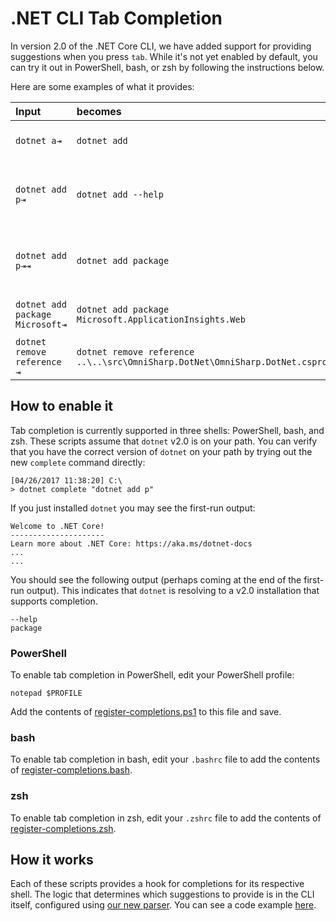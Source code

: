 # .NET CLI Tab Completion

In version 2.0 of the .NET Core CLI, we have added support for providing suggestions when you press `tab`. While it's not yet enabled by default, you can try it out in PowerShell, bash, or zsh by following the instructions below. 

Here are some examples of what it provides:

Input                                | becomes                                                                     | because
:------------------------------------|:----------------------------------------------------------------------------|:--------------------------------
`dotnet a⇥`                          | `dotnet add`                                                                 | `add` is the first subcommand, alphabetically.
`dotnet add p⇥`                      | `dotnet add --help`                                                          | it matches substrings and `--help` comes first alphabetically.
`dotnet add p⇥⇥`                    | `dotnet add package`                                                          | pressing tab a second time brings up the next suggestion.      
`dotnet add package Microsoft⇥`      | `dotnet add package Microsoft.ApplicationInsights.Web`                      | results are returned alphabetically.
`dotnet remove reference ⇥`          | `dotnet remove reference ..\..\src\OmniSharp.DotNet\OmniSharp.DotNet.csproj` | it is project file aware.

## How to enable it

Tab completion is currently supported in three shells: PowerShell, bash, and zsh. These scripts assume that `dotnet` v2.0 is on your path. You can verify that you have the correct version of `dotnet` on your path by trying out the new `complete` command directly:

```
[04/26/2017 11:38:20] C:\
> dotnet complete "dotnet add p"
```

If you just installed `dotnet` you may see the first-run output:

```
Welcome to .NET Core!
---------------------
Learn more about .NET Core: https://aka.ms/dotnet-docs
...
...
```

You should see the following output (perhaps coming at the end of the first-run output). This indicates that `dotnet` is resolving to a v2.0 installation that supports completion.

```
--help
package
```

### PowerShell

To enable tab completion in PowerShell, edit your PowerShell profile:

```
notepad $PROFILE
```

Add the contents of [register-completions.ps1](https://github.com/dotnet/cli/blob/master/scripts/register-completions.ps1) to this file and save. 

### bash

To enable tab completion in bash, edit your `.bashrc` file to add the contents of [register-completions.bash](https://github.com/dotnet/cli/blob/master/scripts/register-completions.bash).

### zsh 

To enable tab completion in zsh, edit your `.zshrc` file to add the contents of [register-completions.zsh](https://github.com/dotnet/cli/blob/master/scripts/register-completions.zsh).

## How it works

Each of these scripts provides a hook for completions for its respective shell. The logic that determines which suggestions to provide is in the CLI itself, configured using [our new parser](https://github.com/dotnet/CliCommandLineParser). You can see a code example [here](https://github.com/dotnet/cli/blob/master/src/dotnet/commands/dotnet-add/dotnet-add-package/AddPackageParser.cs). 

